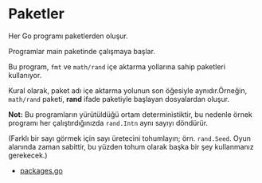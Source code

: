 # Paketler

Her Go programı paketlerden oluşur.

Programlar main paketinde çalışmaya başlar.

Bu program, `fmt` ve `math/rand` içe aktarma yollarına sahip paketleri kullanıyor.

Kural olarak, paket adı içe aktarma yolunun son öğesiyle aynıdır.Örneğin, `math/rand` paketi, __rand__ ifade paketiyle başlayan dosyalardan oluşur.

**Not:** Bu programların yürütüldüğü ortam deterministiktir, bu nedenle örnek programı her çalıştırdığınızda `rand.Intn` aynı sayıyı döndürür.

(Farklı bir sayı görmek için sayı üretecini tohumlayın; örn. `rand.Seed`. Oyun alanında zaman sabittir, bu yüzden tohum olarak başka bir şey kullanmanız gerekecek.)

- [packages.go](https://github.com/yigittopm/A-Tour-of-Go/tree/master/Basics/01-packages/packages.go)